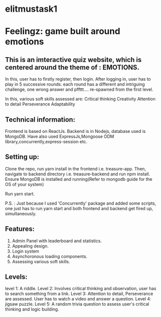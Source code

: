 # elitmustask1

# Feelingz: game built around emotions

## This is an imteractive quiz website, which is centered around the theme of : EMOTIONS.

In this, user has to firstly register, then login. After logging in, user has to play in 5 successive rounds. each round has a different and intriguing challenge, one wrong answer and pffttt.... re-spawned from the first level.

In this, various soft skills assessed are:
    Critical thinking
    Creativity
    Attention to detail
    Perseverance
    Adaptability

## Technical information:

Frontend is based on ReactJs. Backend is in Nodejs, database used is MongoDB. Have also used ExpressJs,Mongoose ODM library,concurrently,express-session etc.

## Setting up:
Clone the repo, run yarn install in the frontend i.e. treasure-app. Then, navigate to backend directory i.e. treasure-backend and run npm install. Ensure MongoDB is installed and running(Refer to mongodb guide for the OS of your system)

Run yarn start.

P.S. : Just because I used 'Concurrently' package and added some scripts, one just has to run yarn start and both frontend and backend get fired up, simultaneously.

## Features:
1. Admin Panel with leaderboard and statistics.
2. Appealing design.
3. Login system
4. Asynchoronous loading components.
5. Assessing various soft skills.

## Levels:
level 1: A riddle.
Level 2: Involves critical thinking and observation, user has to search something from a link.
Level 3: Attention to detail, Perseverance are assessed. User has to watch a video and answer a question.
Level 4: jigsaw puzzle.
Level 5: A random trivia question to assess user's critical thinking and logic building.
